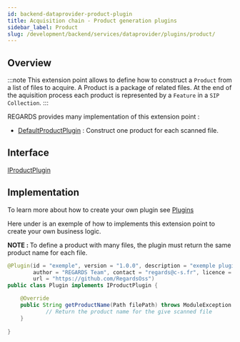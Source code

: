 ```yaml
---
id: backend-dataprovider-product-plugin
title: Acquisition chain - Product generation plugins
sidebar_label: Product
slug: /development/backend/services/dataprovider/plugins/product/
---
```




## Overview

:::note
This extension point allows to define how to construct a `Product` from a list of files to acquire. A Product is a package of related files. At the end of the aquisition process each product is represented by a `Feature` in a `SIP Collection`.
:::

REGARDS provides many implementation of this extension point :
 - [DefaultProductPlugin](https://github.com/RegardsOss/regards-backend/blob/master/rs-dataprovider/acquisition/acquisition-service/src/main/java/fr/cnes/regards/modules/acquisition/service/plugins/DefaultProductPlugin.java) : Construct one product for each scanned file.

## Interface

   [IProductPlugin](https://github.com/RegardsOss/regards-backend/blob/master/rs-dataprovider/acquisition/acquisition-domain/src/main/java/fr/cnes/regards/modules/acquisition/plugins/IProductPlugin.java)

## Implementation

To learn more about how to create your own plugin see [Plugins](../../../framework/modules/plugins.md)

Here under is an exemple of how to implements this extension point to create your own business logic.

<b> NOTE : </b> To define a product with many files, the plugin must return the same product name for each file.

```java
@Plugin(id = "exemple", version = "1.0.0", description = "exemple plugin",
        author = "REGARDS Team", contact = "regards@c-s.fr", licence = "LGPLv3.0", owner = "CSSI",
        url = "https://github.com/RegardsOss")
public class Plugin implements IProductPlugin {

    @Override
    public String getProductName(Path filePath) throws ModuleException {
            // Return the product name for the give scanned file
    }
   
}
```
